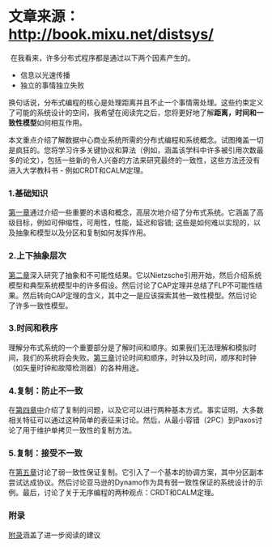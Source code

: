 # 文章来源：<http://book.mixu.net/distsys/>



​	在我看来，许多分布式程序都是通过以下两个因素产生的。

- 信息以光速传播
- 独立的事情独立失败

换句话说，分布式编程的核心是处理距离并且不止一个事情需处理。这些约束定义了可能的系统设计的空间，我希望在阅读完之后，您将更好地了解**距离，时间和一致性模型**如何相互作用。

本文重点介绍了解数据中心商业系统所需的分布式编程和系统概念。试图掩盖一切是疯狂的。您将学习许多关键协议和算法（例如，涵盖该学科中许多被引用次数最多的论文），包括一些新的令人兴奋的方法来研究最终的一致性，这些方法还没有进入大学教科书 - 例如CRDT和CALM定理。

### 1.基础知识

[第一章](http://book.mixu.net/distsys/intro.html)通过介绍一些重要的术语和概念，高层次地介绍了分布式系统。它涵盖了高级目标，例如可伸缩性，可用性，性能，延迟和容错; 这些是如何难以实现的，以及抽象和模型以及分区和复制如何发挥作用。

### 2.上下抽象层次

[第二章](http://book.mixu.net/distsys/abstractions.html)深入研究了抽象和不可能性结果。它以Nietzsche引用开始，然后介绍系统模型和典型系统模型中的许多假设。然后讨论了CAP定理并总结了FLP不可能性结果。然后转向CAP定理的含义，其中之一是应该探索其他一致性模型。然后讨论了许多一致性模型。

### 3.时间和秩序

理解分布式系统的一个重要部分是了解时间和顺序。如果我们无法理解和模拟时间，我们的系统将会失败。[第三章](http://book.mixu.net/distsys/time.html)讨论时间和顺序，时钟以及时间，顺序和时钟（如矢量时钟和故障检测器）的各种用途。

### 4.复制：防止不一致

在[第四章中](http://book.mixu.net/distsys/replication.html)介绍了复制的问题，以及它可以进行两种基本方式。事实证明，大多数相关特征可以通过这种简单的表征来讨论。然后，从最小容错（2PC）到Paxos讨论了用于维护单拷贝一致性的复制方法。

### 5.复制：接受不一致

在[第五章](http://book.mixu.net/distsys/eventual.html)讨论了弱一致性保证复制。它引入了一个基本的协调方案，其中分区副本尝试达成协议。然后讨论亚马逊的Dynamo作为具有弱一致性保证的系统设计的示例。最后，讨论了关于无序编程的两种观点：CRDT和CALM定理。

### 附录

[附录](http://book.mixu.net/distsys/appendix.html)涵盖了进一步阅读的建议



